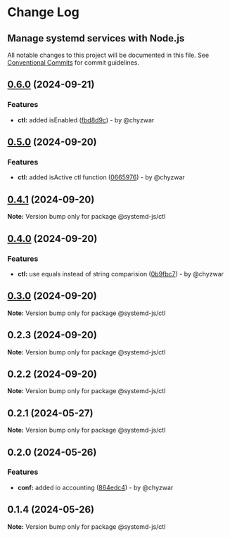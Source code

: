 # Change Log
## Manage systemd services with Node.js

All notable changes to this project will be documented in this file.
See [Conventional Commits](https://conventionalcommits.org) for commit guidelines.

## [0.6.0](https://github.com/systemd-js/systemd/compare/v0.5.0...v0.6.0) (2024-09-21)

### Features

* **ctl:** added isEnabled ([fbd8d9c](https://github.com/systemd-js/systemd/commit/fbd8d9c46b28377d888c41c5e69c3c6aa7ac72dc)) - by @chyzwar

## [0.5.0](https://github.com/systemd-js/systemd/compare/v0.4.1...v0.5.0) (2024-09-20)

### Features

* **ctl:** added isActive ctl function ([0665976](https://github.com/systemd-js/systemd/commit/066597677d5bfc4c4a7fd6d00ba6a673a2fe1fec)) - by @chyzwar

## [0.4.1](https://github.com/systemd-js/systemd/compare/v0.4.0...v0.4.1) (2024-09-20)

**Note:** Version bump only for package @systemd-js/ctl

## [0.4.0](https://github.com/systemd-js/systemd/compare/v0.3.0...v0.4.0) (2024-09-20)

### Features

* **ctl:** use equals instead of string comparision ([0b9fbc7](https://github.com/systemd-js/systemd/commit/0b9fbc7de407e13827282e003f77f694bdea348a)) - by @chyzwar

## [0.3.0](https://github.com/systemd-js/systemd/compare/v0.2.3...v0.3.0) (2024-09-20)

**Note:** Version bump only for package @systemd-js/ctl

## 0.2.3 (2024-09-20)

**Note:** Version bump only for package @systemd-js/ctl

## 0.2.2 (2024-09-20)

**Note:** Version bump only for package @systemd-js/ctl

## 0.2.1 (2024-05-27)

**Note:** Version bump only for package @systemd-js/ctl

## 0.2.0 (2024-05-26)

### Features

* **conf:** added io accounting ([864edc4](https://github.com/chyzwar/systemd/commit/864edc416f5afe3cdeb29475d0e31a90f54d8aec)) - by @chyzwar

## 0.1.4 (2024-05-26)

**Note:** Version bump only for package @systemd-js/ctl
